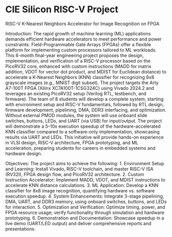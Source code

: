 # CIE Silicon RISC-V Project
RISC-V K-Nearest Neighbors Accelerator for Image Recognition on FPGA


Introduction:
The rapid growth of machine learning (ML) applications demands efficient hardware accelerators to meet performance and power constraints. Field-Programmable Gate Arrays (FPGAs) offer a flexible platform for implementing custom processors tailored to ML workloads. This 6-month final-year engineering project proposes the design, implementation, and verification of a RISC-V processor based on the PicoRV32 core, enhanced with custom instructions (MADD for matrix addition, VDOT for vector dot product, and MDIST for Euclidean distance) to accelerate a K-Nearest Neighbors (KNN) classifier for recognizing 8x8 grayscale images (e.g., MNIST digit subset). The project targets the Arty A7-100T FPGA (Xilinx XC7A100T-1CSG324C) using Vivado 2024.2 and leverages an existing PicoRV32 setup (Verilog RTL, testbench, and firmware).
The team of 8 students will develop a complete system, starting with environment setup and RISC-V fundamentals, followed by RTL design, firmware development, pipelining, DMA, DDR3 interfacing, and optimization. Without external PMOD modules, the system will use onboard slide switches, buttons, LEDs, and UART (via USB) for input/output. The project will demonstrate a 5–10x execution speedup of the hardware-accelerated KNN classifier compared to a software-only implementation, showcasing results via UART and LEDs. This initiative will provide hands-on experience in VLSI design, RISC-V architecture, FPGA prototyping, and ML acceleration, preparing students for careers in embedded systems and hardware design.

Objectives:
The project aims to achieve the following:
    1. Environment Setup and Learning: Install Vivado, RISC-V toolchain, and master RISC-V ISA (RV32I), FPGA design flow, and PicoRV32 architecture.
    2. Custom Instruction Accelerator: Implement MADD, VDOT, and MDIST instructions to accelerate KNN distance calculations.
    3. ML Application: Develop a KNN classifier for 8x8 image recognition, quantifying hardware vs. software execution speedup.
    4. System Enhancements: Integrate 3-stage pipelining, DMA, UART, and DDR3 memory, using onboard switches, buttons, and LEDs for interaction.
    5. Optimization and Verification: Optimize timing, power, and FPGA resource usage; verify functionality through simulation and hardware prototyping.
    6. Demonstration and Documentation: Showcase speedup in a live demo (UART/LED output) and deliver comprehensive reports and presentations.


